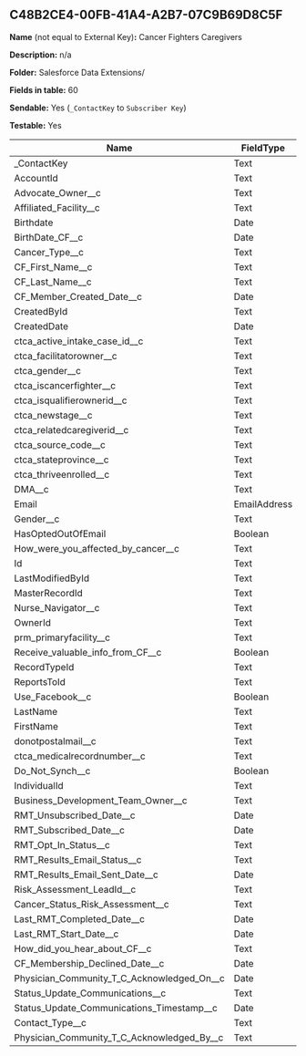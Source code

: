 ## C48B2CE4-00FB-41A4-A2B7-07C9B69D8C5F

**Name** (not equal to External Key)**:** Cancer Fighters Caregivers

**Description:** n/a

**Folder:** Salesforce Data Extensions/

**Fields in table:** 60

**Sendable:** Yes (`_ContactKey` to `Subscriber Key`)

**Testable:** Yes

| Name | FieldType | MaxLength | IsPrimaryKey | IsNullable | DefaultValue |
| --- | --- | --- | --- | --- | --- |
| _ContactKey | Text | 254 | - | - |  |
| AccountId | Text | 18 | - | + |  |
| Advocate_Owner__c | Text | 18 | - | + |  |
| Affiliated_Facility__c | Text | 255 | - | + |  |
| Birthdate | Date |  | - | + |  |
| BirthDate_CF__c | Date |  | - | + |  |
| Cancer_Type__c | Text | 4000 | - | + |  |
| CF_First_Name__c | Text | 255 | - | + |  |
| CF_Last_Name__c | Text | 255 | - | + |  |
| CF_Member_Created_Date__c | Date |  | - | + |  |
| CreatedById | Text | 18 | - | + |  |
| CreatedDate | Date |  | - | + |  |
| ctca_active_intake_case_id__c | Text | 18 | - | + |  |
| ctca_facilitatorowner__c | Text | 18 | - | + |  |
| ctca_gender__c | Text | 255 | - | + |  |
| ctca_iscancerfighter__c | Text | 255 | - | + |  |
| ctca_isqualifierownerid__c | Text | 18 | - | + |  |
| ctca_newstage__c | Text | 255 | - | + |  |
| ctca_relatedcaregiverid__c | Text | 18 | - | + |  |
| ctca_source_code__c | Text | 18 | - | + |  |
| ctca_stateprovince__c | Text | 255 | - | + |  |
| ctca_thriveenrolled__c | Text | 255 | - | + |  |
| DMA__c | Text | 1300 | - | + |  |
| Email | EmailAddress | 80 | - | + |  |
| Gender__c | Text | 255 | - | + |  |
| HasOptedOutOfEmail | Boolean | 0 | - | + |  |
| How_were_you_affected_by_cancer__c | Text | 255 | - | + |  |
| Id | Text | 18 | + | - |  |
| LastModifiedById | Text | 18 | - | + |  |
| MasterRecordId | Text | 18 | - | + |  |
| Nurse_Navigator__c | Text | 18 | - | + |  |
| OwnerId | Text | 18 | - | + |  |
| prm_primaryfacility__c | Text | 18 | - | + |  |
| Receive_valuable_info_from_CF__c | Boolean | 0 | - | + |  |
| RecordTypeId | Text | 18 | - | + |  |
| ReportsToId | Text | 18 | - | + |  |
| Use_Facebook__c | Boolean | 0 | - | + |  |
| LastName | Text | 80 | - | + |  |
| FirstName | Text | 40 | - | + |  |
| donotpostalmail__c | Text | 255 | - | + |  |
| ctca_medicalrecordnumber__c | Text | 20 | - | + |  |
| Do_Not_Synch__c | Boolean |  | - | + |  |
| IndividualId | Text | 18 | - | + |  |
| Business_Development_Team_Owner__c | Text | 18 | - | + |  |
| RMT_Unsubscribed_Date__c | Date |  | - | + |  |
| RMT_Subscribed_Date__c | Date |  | - | + |  |
| RMT_Opt_In_Status__c | Text | 255 | - | + |  |
| RMT_Results_Email_Status__c | Text | 255 | - | + |  |
| RMT_Results_Email_Sent_Date__c | Date |  | - | + |  |
| Risk_Assessment_LeadId__c | Text | 50 | - | + |  |
| Cancer_Status_Risk_Assessment__c | Text | 255 | - | + |  |
| Last_RMT_Completed_Date__c | Date |  | - | + |  |
| Last_RMT_Start_Date__c | Date |  | - | + |  |
| How_did_you_hear_about_CF__c | Text | 3000 | - | + |  |
| CF_Membership_Declined_Date__c | Date |  | - | + |  |
| Physician_Community_T_C_Acknowledged_On__c | Date |  | - | + |  |
| Status_Update_Communications__c | Text | 255 | - | + |  |
| Status_Update_Communications_Timestamp__c | Date |  | - | + |  |
| Contact_Type__c | Text | 255 | - | + |  |
| Physician_Community_T_C_Acknowledged_By__c | Text | 18 | - | + |  |
